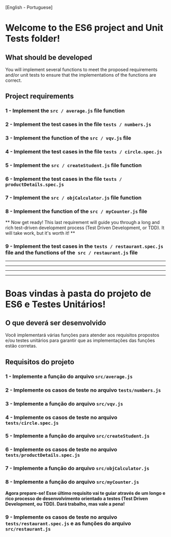 [English - Portuguese]

# Welcome to the ES6 project and Unit Tests folder!

## What should be developed

You will implement several functions to meet the proposed requirements and/or unit tests to ensure that the implementations of the functions are correct.

## Project requirements

### 1 - Implement the `src / average.js` file function

### 2 - Implement the test cases in the file `tests / numbers.js`

### 3 - Implement the function of the `src / vqv.js` file

### 4 - Implement the test cases in the file `tests / circle.spec.js`

### 5 - Implement the `src / createStudent.js` file function

### 6 - Implement the test cases in the file `tests / productDetails.spec.js`

### 7 - Implement the `src / objCalculator.js` file function

### 8 - Implement the function of the `src / myCounter.js` file

** Now get ready! This last requirement will guide you through a long and rich test-driven development process (Test Driven Development, or TDD). It will take work, but it's worth it! **

### 9 - Implement the test cases in the `tests / restaurant.spec.js` file and the functions of the` src / restaurant.js` file

----
----
----
----

# Boas vindas à pasta do projeto de ES6 e Testes Unitários!

## O que deverá ser desenvolvido

Você implementará várias funções para atender aos requisitos propostos e/ou testes unitários para garantir que as implementações das funções estão corretas.

## Requisitos do projeto

### 1 - Implemente a função do arquivo `src/average.js`

### 2 - Implemente os casos de teste no arquivo `tests/numbers.js`

### 3 - Implemente a função do arquivo `src/vqv.js`

### 4 - Implemente os casos de teste no arquivo `tests/circle.spec.js`

### 5 - Implemente a função do arquivo `src/createStudent.js`

### 6 - Implemente os casos de teste no arquivo `tests/productDetails.spec.js`

### 7 - Implemente a função do arquivo `src/objCalculator.js`

### 8 - Implemente a função do arquivo `src/myCounter.js`

**Agora prepare-se! Esse último requisito vai te guiar através de um longo e rico processo de desenvolvimento orientado a testes (Test Driven Development, ou TDD). Dará trabalho, mas vale a pena!**

### 9 - Implemente os casos de teste no arquivo `tests/restaurant.spec.js` e as funções do arquivo `src/restaurant.js`